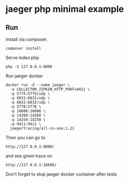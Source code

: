 # jaeger php minimal example

## Run

Install via composer.

```
composer install
```

Serve index.php

```
php -S 127.0.0.1:8000
```

Run jaeger docker

```
docker run -d --name jaeger \
  -e COLLECTOR_ZIPKIN_HTTP_PORT=9411 \
  -p 5775:5775/udp \
  -p 6831:6831/udp \
  -p 6832:6832/udp \
  -p 5778:5778 \
  -p 16686:16686 \
  -p 14268:14268 \
  -p 14250:14250 \
  -p 9411:9411 \
  jaegertracing/all-in-one:1.21
```

Then you can go to 

```
http://127.0.0.1:8000/
```

and see given trace on

```
http://127.0.0.1:16686/
```

Don't forget to stop jaeger docker container after tests
